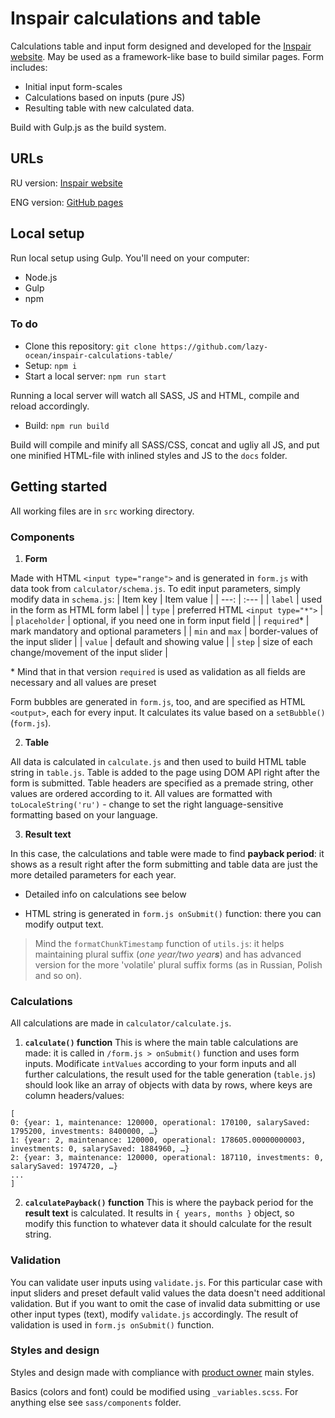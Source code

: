 #  Inspair calculations and table
Calculations table and input form designed and developed for the [Inspair website](https://inspair.ru/).
May be used as a framework-like base to build similar pages. Form includes:
- Initial input form-scales
- Calculations based on inputs (pure JS)
- Resulting table with new calculated data. 

Build with Gulp.js as the build system. 
##  URLs
RU version: [Inspair website](https://inspair.ru/calc)

ENG version: [GitHub pages](https://lazy-ocean.github.io/inspair-calculations-table/)
##  Local setup
Run local setup using Gulp.
You'll need on your computer:
- Node.js
- Gulp
- npm
### To do
- Clone this repository: `git clone https://github.com/lazy-ocean/inspair-calculations-table/`
- Setup: `npm i`
- Start a local server: `npm run start`

Running a local server will watch all SASS, JS and HTML, compile and reload accordingly.
- Build: `npm run build`

Build will compile and minify all SASS/CSS, concat and ugliy all JS, and put one minified HTML-file with inlined styles and JS to the `docs` folder.
##  Getting started
All working files are in `src` working directory.
### Components
1. **Form**

Made with HTML `<input type="range">` and is generated in `form.js` with data took from `calculator/schema.js`.
To edit input parameters, simply modify data in `schema.js`:
| Item key | Item value |
| ---: | :--- |
| `label` | used in the form as HTML form label |
| `type` | preferred HTML `<input type="*">` |
| `placeholder` | optional, if you need one in form input field |
| `required`* | mark mandatory and optional parameters |
| `min` and `max` | border-values of the input slider |
| `value` | default and showing value |
| `step` | size of each change/movement of the input slider |

\* Mind that in that version `required` is used as validation as all fields are necessary and all values are preset
  
Form bubbles are generated in `form.js`, too, and are specified as HTML `<output>`, each for every input. It calculates its value based on a `setBubble()`  (`form.js`).

2. **Table**

All data is calculated in `calculate.js` and then used to build HTML table string in `table.js`.
Table is added to the page using DOM API right after the form is submitted.
Table headers are specified as a premade string, other values are ordered according to it. All values are formatted with `toLocaleString('ru')` - change to set the right language-sensitive formatting based on your language.

3. **Result text**

In this case, the calculations and table were made to find **payback period**: it shows as a result right after the form submitting and table data are just the more detailed parameters for each year.
  * Detailed info on calculations see below
  
  * HTML string is generated in `form.js onSubmit()` function: there you can modify output text. 

> Mind the `formatChunkTimestamp` function of `utils.js`: it helps maintaining plural suffix (*one year/two year**s***) and has advanced version for the more 'volatile' plural suffix forms (as in Russian, Polish and so on).

### Calculations
All calculations are made in `calculator/calculate.js`.
1. **`calculate()` function**
This is where the main table calculations are made: it is called in `/form.js > onSubmit()` function and uses form inputs. 
Modificate `intValues` according to your form inputs and all further calculations, the result used for the table generation (`table.js`) should look like an array of objects with data by rows, where keys are column headers/values:
```
[
0: {year: 1, maintenance: 120000, operational: 170100, salarySaved: 1795200, investments: 8400000, …}
1: {year: 2, maintenance: 120000, operational: 178605.00000000003, investments: 0, salarySaved: 1884960, …}
2: {year: 3, maintenance: 120000, operational: 187110, investments: 0, salarySaved: 1974720, …}
...
]
```
2. **`calculatePayback()` function**
This is where the payback period for the **result text** is calculated. It results in `{ years, months }` object, so modify this function to whatever data it should calculate for the result string.

### Validation
You can validate user inputs using `validate.js`. For this particular case with input sliders and preset default valid values the data doesn't need additional validation. But if you want to omit the case of invalid data submitting or use other input types (text), modify `validate.js` accordingly. The result of validation is used in `form.js onSubmit()` function. 

### Styles and design
Styles and design made with compliance with [product owner](https://inspair.ru/) main styles.

Basics (colors and font) could be modified using `_variables.scss`. For anything else see `sass/components` folder.

